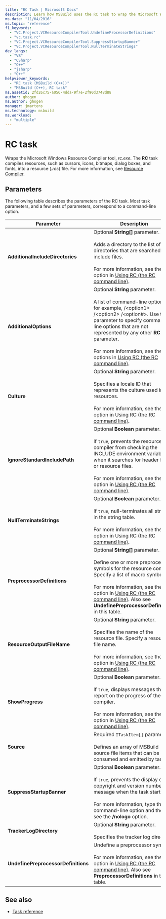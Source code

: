 ```yaml
---
title: "RC Task | Microsoft Docs"
description: Learn how MSBuild uses the RC task to wrap the Microsoft Windows Resource Compiler tool, rc.exe, which compiles resources into a .res file.
ms.date: "11/04/2016"
ms.topic: "reference"
f1_keywords:
  - "VC.Project.VCResourceCompilerTool.UndefineProcessorDefinitions"
  - "vc.task.rc"
  - "VC.Project.VCResourceCompilerTool.SuppressStartupBanner"
  - "VC.Project.VCResourceCompilerTool.NullTerminateStrings"
dev_langs:
  - "VB"
  - "CSharp"
  - "C++"
  - "jsharp"
  - "C++"
helpviewer_keywords:
  - "RC task (MSBuild (C++))"
  - "MSBuild (C++), RC task"
ms.assetid: 2fd26c75-a056-4dda-9f7e-2f90d3748d88
author: ghogen
ms.author: ghogen
manager: jmartens
ms.technology: msbuild
ms.workload:
  - "multiple"
---
```

# RC task

Wraps the Microsoft Windows Resource Compiler tool, *rc.exe*. The **RC** task compiles resources, such as cursors, icons, bitmaps, dialog boxes, and fonts, into a resource (*.res*) file. For more information, see [Resource Compiler](/windows/desktop/menurc/resource-compiler).

## Parameters

 The following table describes the parameters of the RC task. Most task parameters, and a few sets of parameters, correspond to a command-line option.

|Parameter|Description|
|---------------|-----------------|
|**AdditionalIncludeDirectories**|Optional **String[]** parameter.<br /><br /> Adds a directory to the list of directories that are searched for include files.<br /><br /> For more information, see the **/I** option in [Using RC (the RC command line)](/windows/win32/menurc/using-rc-the-rc-command-line-).|
|**AdditionalOptions**|Optional **String** parameter.<br /><br /> A list of command-line options; for example, /\<option1> /\<option2> /\<option#>. Use this parameter to specify command-line options that are not represented by any other **RC** task parameter.<br /><br /> For more information, see the options in [Using RC (the RC command line)](/windows/win32/menurc/using-rc-the-rc-command-line-).|
|**Culture**|Optional **String** parameter.<br /><br /> Specifies a locale ID that represents the culture used in the resources.<br /><br /> For more information, see the **/l** option in [Using RC (the RC command line)](/windows/win32/menurc/using-rc-the-rc-command-line-).|
|**IgnoreStandardIncludePath**|Optional **Boolean** parameter.<br /><br /> If `true`, prevents the resource compiler from checking the INCLUDE environment variable when it searches for header files or resource files.<br /><br /> For more information, see the **/x** option in [Using RC (the RC command line)](/windows/win32/menurc/using-rc-the-rc-command-line-).|
|**NullTerminateStrings**|Optional **Boolean** parameter.<br /><br /> If `true`, null-terminates all strings in the string table.<br /><br /> For more information, see the **/n** option in [Using RC (the RC command line)](/windows/win32/menurc/using-rc-the-rc-command-line-).|
|**PreprocessorDefinitions**|Optional **String[]** parameter.<br /><br /> Define one or more preprocessor symbols for the resource compiler. Specify a list of macro symbols.<br /><br /> For more information, see the **/d** option in [Using RC (the RC command line)](/windows/win32/menurc/using-rc-the-rc-command-line-). Also see **UndefinePreprocessorDefinitions** in this table.|
|**ResourceOutputFileName**|Optional **String** parameter.<br /><br /> Specifies the name of the resource file. Specify a resource file name.<br /><br /> For more information, see the **/fo** option in [Using RC (the RC command line)](/windows/win32/menurc/using-rc-the-rc-command-line-).|
|**ShowProgress**|Optional **Boolean** parameter.<br /><br /> If `true`, displays messages that report on the progress of the compiler.<br /><br /> For more information, see the **/v** option in [Using RC (the RC command line)](/windows/win32/menurc/using-rc-the-rc-command-line-).|
|**Source**|Required `ITaskItem[]` parameter.<br /><br /> Defines an array of MSBuild source file items that can be consumed and emitted by tasks.|
|**SuppressStartupBanner**|Optional **Boolean** parameter.<br /><br /> If `true`, prevents the display of the copyright and version number message when the task starts.<br /><br /> For more information, type the **/?** command-line option and then see the **/nologo** option.|
|**TrackerLogDirectory**|Optional **String** parameter.<br /><br /> Specifies the tracker log directory.|
|**UndefinePreprocessorDefinitions**|Undefine a preprocessor symbol.<br /><br /> For more information, see the **/u** option in [Using RC (the RC command line)](/windows/win32/menurc/using-rc-the-rc-command-line-). Also see **PreprocessorDefinitions** in this table.|

## See also

- [Task reference](../msbuild/msbuild-task-reference.md)